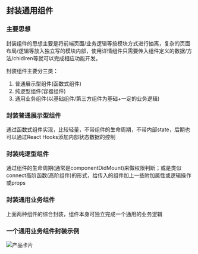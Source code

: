 ## 封装通用组件

### 主要思想

封装组件的思想主要是将前端页面/业务逻辑等按模块方式进行抽离，复杂的页面布局/逻辑等放入独立写的模块内部，使用详情组件只需要传入组件定义的数据/方法/chidlren等就可以完成相应功能开发。

封装组件主要分三类：

1. 普通展示型组件(函数式组件)
2. 纯逻型组件(容器组件)
3. 通用业务组件(以基础组件/第三方组件为基础+一定的业务逻辑)

### 封装普通展示型组件

通过函数式组件实现，比较轻量，不带组件的生命周期，不带内部state，后期也可以通过React Hooks添加内部状态数据的控制

### 封装纯逻型组件

通过组件的生命周期(通常是componentDidMount)来做权限判断；或是类似connect高阶函数(高阶组件)的形式，给传入的组件加上一些附加属性或逻辑操作或props

### 封装通用业务组件

上面两种组件的综合封装，组件本身可独立完成一个通用的业务逻辑

### 一个通用业务组件封装示例

![产品卡片](https://ws1.sinaimg.cn/large/006tNc79gy1g2g59j5w30j30z40fw7m8.jpg)

